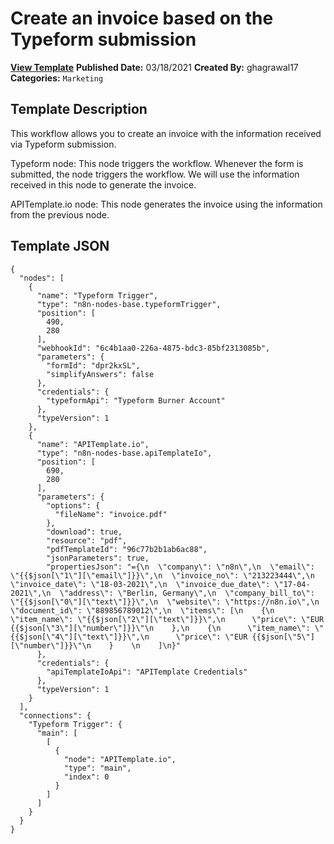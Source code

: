 # Create an invoice based on the Typeform submission

**[View Template](https://n8n.io/workflows/989-/)**  **Published Date:** 03/18/2021  **Created By:** ghagrawal17  **Categories:** `Marketing`  

## Template Description

This workflow allows you to create an invoice with the information received via Typeform submission.



Typeform node: This node triggers the workflow. Whenever the form is submitted, the node triggers the workflow. We will use the information received in this node to generate the invoice.

APITemplate.io node: This node generates the invoice using the information from the previous node.



## Template JSON

```
{
  "nodes": [
    {
      "name": "Typeform Trigger",
      "type": "n8n-nodes-base.typeformTrigger",
      "position": [
        490,
        280
      ],
      "webhookId": "6c4b1aa0-226a-4875-bdc3-85bf2313085b",
      "parameters": {
        "formId": "dpr2kxSL",
        "simplifyAnswers": false
      },
      "credentials": {
        "typeformApi": "Typeform Burner Account"
      },
      "typeVersion": 1
    },
    {
      "name": "APITemplate.io",
      "type": "n8n-nodes-base.apiTemplateIo",
      "position": [
        690,
        280
      ],
      "parameters": {
        "options": {
          "fileName": "invoice.pdf"
        },
        "download": true,
        "resource": "pdf",
        "pdfTemplateId": "96c77b2b1ab6ac88",
        "jsonParameters": true,
        "propertiesJson": "={\n  \"company\": \"n8n\",\n  \"email\": \"{{$json[\"1\"][\"email\"]}}\",\n  \"invoice_no\": \"213223444\",\n  \"invoice_date\": \"18-03-2021\",\n  \"invoice_due_date\": \"17-04-2021\",\n  \"address\": \"Berlin, Germany\",\n  \"company_bill_to\": \"{{$json[\"0\"][\"text\"]}}\",\n  \"website\": \"https://n8n.io\",\n  \"document_id\": \"889856789012\",\n  \"items\": [\n    {\n      \"item_name\": \"{{$json[\"2\"][\"text\"]}}\",\n      \"price\": \"EUR {{$json[\"3\"][\"number\"]}}\"\n    },\n    {\n      \"item_name\": \"{{$json[\"4\"][\"text\"]}}\",\n      \"price\": \"EUR {{$json[\"5\"][\"number\"]}}\"\n    }    \n    ]\n}"
      },
      "credentials": {
        "apiTemplateIoApi": "APITemplate Credentials"
      },
      "typeVersion": 1
    }
  ],
  "connections": {
    "Typeform Trigger": {
      "main": [
        [
          {
            "node": "APITemplate.io",
            "type": "main",
            "index": 0
          }
        ]
      ]
    }
  }
}
```
